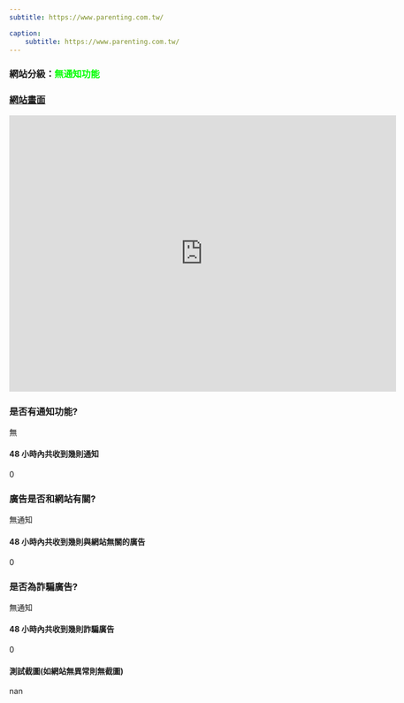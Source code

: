 ```yaml
---
subtitle: https://www.parenting.com.tw/

caption:
	subtitle: https://www.parenting.com.tw/
---
```


<h3>網站分級：<font color="#00FF00">無通知功能</font></h3>

### [網站畫面](https://www.parenting.com.tw/)
<embed src="https://web.archive.org/web/https://www.parenting.com.tw/" style="width:700px; height: 500px;">

### 是否有通知功能?
無

#### 48 小時內共收到幾則通知
0

### 廣告是否和網站有關?
無通知

#### 48 小時內共收到幾則與網站無關的廣告
0

### 是否為詐騙廣告?
無通知

#### 48 小時內共收到幾則詐騙廣告
0

#### 測試截圖(如網站無異常則無截圖)
nan

